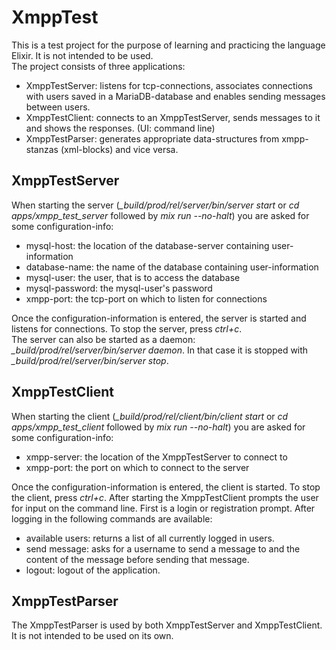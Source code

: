 # XmppTest

This is a test project for the purpose of learning and practicing the language Elixir.
It is not intended to be used.  
The project consists of three applications:
+ XmppTestServer: listens for tcp-connections, associates connections with users
saved in a MariaDB-database and enables sending messages between users.
+ XmppTestClient: connects to an XmppTestServer, sends messages to it and shows
the responses. (UI: command line)
+ XmppTestParser: generates appropriate data-structures from xmpp-stanzas (xml-blocks)
and vice versa.

## XmppTestServer

When starting the server (*\_build/prod/rel/server/bin/server start* or
  *cd apps/xmpp_test_server* followed by *mix run --no-halt*) you are asked for
  some configuration-info:
+ mysql-host: the location of the database-server containing user-information
+ database-name: the name of the database containing user-information
+ mysql-user: the user, that is to access the database
+ mysql-password: the mysql-user's password
+ xmpp-port: the tcp-port on which to listen for connections  

Once the configuration-information is entered, the server is started and listens
for connections. To stop the server, press *ctrl+c*.  
The server can also be started as a daemon:
*\_build/prod/rel/server/bin/server daemon*. In that case it is stopped with
*\_build/prod/rel/server/bin/server stop*.

## XmppTestClient

When starting the client (*\_build/prod/rel/client/bin/client start* or
  *cd apps/xmpp_test_client* followed by *mix run --no-halt*) you are asked for
  some configuration-info:
+ xmpp-server: the location of the XmppTestServer to connect to
+ xmpp-port: the port on which to connect to the server  

Once the configuration-information is entered, the client is started. To stop the
client, press *ctrl+c*.
After starting the XmppTestClient prompts the user for input on the command line.
First is a login or registration prompt. After logging in the following commands
are available:
+ available users: returns a list of all currently logged in users.
+ send message: asks for a username to send a message to and the content of the
message before sending that message.
+ logout: logout of the application.

## XmppTestParser

The XmppTestParser is used by both XmppTestServer and XmppTestClient. It is not
intended to be used on its own.
